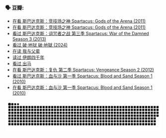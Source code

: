 
### 🗣 豆瓣:

<!-- DOUBAN-ACTIVITIES:START -->
- [在看 斯巴达克斯：竞技场之神 Spartacus: Gods of the Arena‎ (2011)](https://www.douban.com/doubanapp/dispatch?uri=%2Fstatus%2F6801001482%2F%3F_spm_id%3DMTM2MDY5MjM4&_i=56189717)
- [在看 斯巴达克斯：竞技场之神 Spartacus: Gods of the Arena‎ (2011)](https://www.douban.com/doubanapp/dispatch?uri=%2Fstatus%2F6800974974%2F%3F_spm_id%3DMTM2MDY5MjM4&_i=56189717)
- [看过 斯巴达克斯：诅咒者之战 第三季 Spartacus: War of the Damned Season 3‎ (2013)](https://www.douban.com/doubanapp/dispatch?uri=%2Fstatus%2F6796490469%2F%3F_spm_id%3DMTM2MDY5MjM4&_i=56189717)
- [看过 破·地狱 破·地獄‎ (2024)](https://www.douban.com/doubanapp/dispatch?uri=%2Fstatus%2F6768161839%2F%3F_spm_id%3DMTM2MDY5MjM4&_i=56189717)
- [在读 我与父辈](https://www.douban.com/doubanapp/dispatch?uri=%2Fstatus%2F6739341387%2F%3F_spm_id%3DMTM2MDY5MjM4&_i=56189717)
- [读过 伊朗四千年](https://www.douban.com/doubanapp/dispatch?uri=%2Fstatus%2F6739338324%2F%3F_spm_id%3DMTM2MDY5MjM4&_i=56189717)
- [看过 出马](https://www.douban.com/doubanapp/dispatch?uri=%2Fstatus%2F6720144574%2F%3F_spm_id%3DMTM2MDY5MjM4&_i=56189717)
- [在看 斯巴达克斯：复仇 第二季 Spartacus: Vengeance Season 2‎ (2012)](https://www.douban.com/doubanapp/dispatch?uri=%2Fstatus%2F6700676134%2F%3F_spm_id%3DMTM2MDY5MjM4&_i=56189717)
- [看过 斯巴达克斯：血与沙 第一季 Spartacus: Blood and Sand Season 1‎ (2010)](https://www.douban.com/doubanapp/dispatch?uri=%2Fstatus%2F6700632673%2F%3F_spm_id%3DMTM2MDY5MjM4&_i=56189717)
- [在看 斯巴达克斯：血与沙 第一季 Spartacus: Blood and Sand Season 1‎ (2010)](https://www.douban.com/doubanapp/dispatch?uri=%2Fstatus%2F6678065601%2F%3F_spm_id%3DMTM2MDY5MjM4&_i=56189717)
<!-- DOUBAN-ACTIVITIES:END -->


![Snake animation](https://raw.githubusercontent.com/w940853815/w940853815/output/github-contribution-grid-snake.svg)

<!--
**w940853815/w940853815** is a ✨ _special_ ✨ repository because its `README.md` (this file) appears on your GitHub profile.

Here are some ideas to get you started:

- 🔭 I’m currently working on ...
- 🌱 I’m currently learning ...
- 👯 I’m looking to collaborate on ...
- 🤔 I’m looking for help with ...
- 💬 Ask me about ...
- 📫 How to reach me: ...
- 😄 Pronouns: ...
- ⚡ Fun fact: ...
-->

